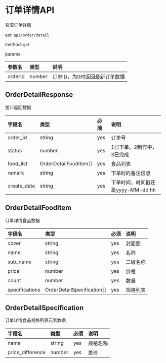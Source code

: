 # 订单详情API

获取订单详情

api: `api/order/detail`

method: `get`

params:

参数名|类型|说明
:--|:--|:--
orderId|number|订单ID，为0时返回最新订单数据

## OrderDetailResponse

接口返回数据

字段名|类型|必须|说明
:--|:--|:--|:--
order_id|string|yes|订单号
status|number|yes|1已下单，2制作中，3已完成
food_list|OrderDetailFoodItem[]|yes|食品列表
remark|string|yes|下单时的备注信息
create_date|string|yes|下单时间，时间戳还是yyyy-MM-dd hh

## OrderDetailFoodItem

订单详情食品数据

字段名|类型|必须|说明
:--|:--|:--|:--
cover|string|yes|封面图
name|string|yes|名称
sub_name|string|yes|二级名称
price|number|yes|价格
count|number|yes|数量
specifications|OrderDetailSpecification[]|yes|规格列表

## OrderDetailSpecification

订单详情食品规格列表元素数据

字段名|类型|必须|说明
:--|:--|:--|:--
name|string|yes|规格名称
price_difference|number|yes|差价
